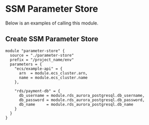 # SSM Parameter Store
Below is an examples of calling this module.


## Create SSM Parameter Store
```
module "parameter-store" {
  source = "./parameter-store"
  prefix = "/project_name/env"
  parameters = {
    "ecs/example-api" = {
      arn  = module.ecs_cluster.arn,
      name = module.ecs_cluster.name
    },

    "rds/payment-db" = {
      db_username = module.rds_aurora_postgresql.db_username,
      db_password = module.rds_aurora_postgresql.db_password,
      db_name     = module.rds_aurora_postgresql.db_name
    }
  }
}
```

